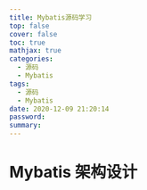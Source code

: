 ```yaml
---
title: Mybatis源码学习
top: false
cover: false
toc: true
mathjax: true
categories:
  - 源码
  - Mybatis
tags:
  - 源码
  - Mybatis
date: 2020-12-09 21:20:14
password:
summary:
---
```


# Mybatis 架构设计

 
